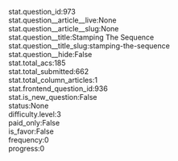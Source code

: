 stat.question_id:973  
stat.question__article__live:None  
stat.question__article__slug:None  
stat.question__title:Stamping The Sequence  
stat.question__title_slug:stamping-the-sequence  
stat.question__hide:False  
stat.total_acs:185  
stat.total_submitted:662  
stat.total_column_articles:1  
stat.frontend_question_id:936  
stat.is_new_question:False  
status:None  
difficulty.level:3  
paid_only:False  
is_favor:False  
frequency:0  
progress:0  
